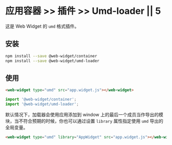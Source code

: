 # 应用容器 >> 插件 >> Umd-loader || 5

这是 Web Widget 的 `umd` 格式插件。

## 安装

```bash
npm install --save @web-widget/container
npm install --save @web-widget/umd-loader
```

## 使用

```html
<web-widget type="umd" src="app.widget.js"></web-widget>
```

```js
import '@web-widget/container';
import '@web-widget/umd-loader';
```

默认情况下，加载器会使用应用添加到 window 上的最后一个成员当作导出的模块，当不符合预期的时候，你也可以通过设置 `library` 属性指定使用 `umd` 导出的全局变量。

```html
<web-widget type="umd" library="AppWidget" src="app.widget.js"></web-widget>
```
